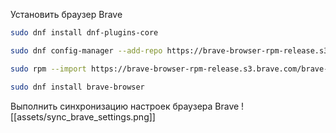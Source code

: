 Установить браузер Brave
```sh
sudo dnf install dnf-plugins-core
```

```sh
sudo dnf config-manager --add-repo https://brave-browser-rpm-release.s3.brave.com/x86_64/
```

```sh
sudo rpm --import https://brave-browser-rpm-release.s3.brave.com/brave-core.asc
```

```sh
sudo dnf install brave-browser
```

Выполнить синхронизацию настроек браузера Brave
![[assets/sync_brave_settings.png]]